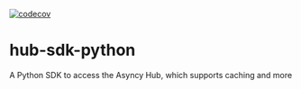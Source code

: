 [![codecov](https://codecov.io/gh/asyncy/hub-sdk-python/branch/master/graph/badge.svg)](https://codecov.io/gh/asyncy/hub-sdk-python)

# hub-sdk-python
A Python SDK to access the Asyncy Hub, which supports caching and more
